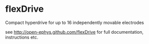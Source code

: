 flexDrive
==========

Compact hyperdrive for up to 16 independently movable electrodes
 
see http://open-ephys.github.com/flexDrive for full documentation, instructions etc.
